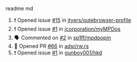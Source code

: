 readme md


<!--START_SECTION:activity--> 
1. ❗️ Opened issue [#15](https://github.com/jtyers/qutebrowser-profile/issues/15) in [jtyers/qutebrowser-profile](https://github.com/jtyers/qutebrowser-profile)
2. ❗️ Opened issue [#1](https://github.com/jcorporation/myMPDos/issues/1) in [jcorporation/myMPDos](https://github.com/jcorporation/myMPDos)
3. 🗣 Commented on [#2](https://github.com/sp1ff/mpdpopm/issues/2) in [sp1ff/mpdpopm](https://github.com/sp1ff/mpdpopm)
4. 💪 Opened PR [#66](https://github.com/adsr/rw.rs/pull/66) in [adsr/rw.rs](https://github.com/adsr/rw.rs)
5. ❗️ Opened issue [#1](https://github.com/gunboy001/hkd/issues/1) in [gunboy001/hkd](https://github.com/gunboy001/hkd)
<!--END_SECTION:activity-->
